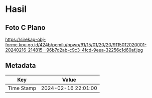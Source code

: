 # Hasil

## Foto C Plano

https://sirekap-obj-formc.kpu.go.id/424b/pemilu/ppwp/91/15/01/20/20/9115012020001-20240216-214815--96b7d2ab-c9c3-4fcd-9eea-32256c1d60af.jpg


## Metadata

| Key        | Value               |
| ---------- | ------------------- |
| Time Stamp | 2024-02-16 22:01:00 |



